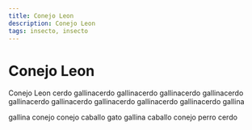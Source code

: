 ```yaml
---
title: Conejo Leon
description: Conejo Leon
tags: insecto, insecto
---
```


# Conejo Leon

Conejo Leon cerdo gallinacerdo gallinacerdo gallinacerdo gallinacerdo gallinacerdo gallinacerdo gallinacerdo gallinacerdo gallinacerdo gallina

gallina conejo conejo caballo gato gallina caballo conejo perro cerdo